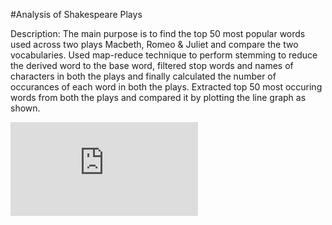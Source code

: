 #Analysis of Shakespeare Plays

Description: The main purpose is to find the top 50 most popular words used across two plays Macbeth, Romeo & Juliet and compare the two vocabularies. Used map-reduce technique to perform stemming to reduce the derived word to the base word, filtered stop words and names of characters in both the plays and finally calculated the number of occurances of each word in both the plays. Extracted top 50 most occuring words from both the plays and compared it by plotting the line graph as shown.

![results](https://github.com/srinivashavanur/BigData/blob/master/Shakespeare_plays/results.pdf)



